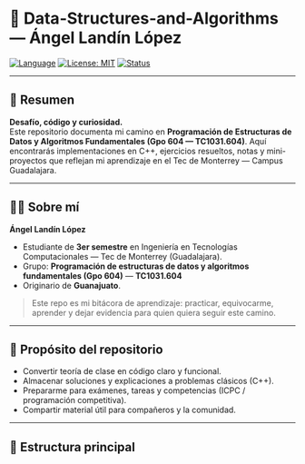 # 🚀 Data-Structures-and-Algorithms — Ángel Landín López

[![Language](https://img.shields.io/badge/lang-C++-blue)](#) [![License: MIT](https://img.shields.io/badge/License-MIT-green)](#) [![Status](https://img.shields.io/badge/status-in%20progress-yellow)](#)

---

## 🧭 Resumen
**Desafío, código y curiosidad.**  
Este repositorio documenta mi camino en **Programación de Estructuras de Datos y Algoritmos Fundamentales (Gpo 604 — TC1031.604)**. Aquí encontrarás implementaciones en C++, ejercicios resueltos, notas y mini-proyectos que reflejan mi aprendizaje en el Tec de Monterrey — Campus Guadalajara.

---

## 🙋‍♂️ Sobre mí
**Ángel Landín López**  
- Estudiante de **3er semestre** en Ingeniería en Tecnologías Computacionales — Tec de Monterrey (Guadalajara).  
- Grupo: **Programación de estructuras de datos y algoritmos fundamentales (Gpo 604)** — **TC1031.604**  
- Originario de **Guanajuato**.  

> Este repo es mi bitácora de aprendizaje: practicar, equivocarme, aprender y dejar evidencia para quien quiera seguir este camino.

---

## 🎯 Propósito del repositorio
- Convertir teoría de clase en código claro y funcional.  
- Almacenar soluciones y explicaciones a problemas clásicos (C++).  
- Prepararme para exámenes, tareas y competencias (ICPC / programación competitiva).  
- Compartir material útil para compañeros y la comunidad.

---

## 📂 Estructura principal
